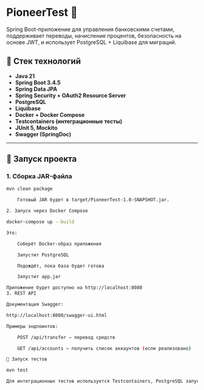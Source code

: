# PioneerTest 🏦

Spring Boot-приложение для управления банковскими счетами, поддерживает переводы, начисление процентов, безопасность на основе JWT, и использует PostgreSQL + Liquibase для миграций.

## 🔧 Стек технологий

- **Java 21**
- **Spring Boot 3.4.5**
- **Spring Data JPA**
- **Spring Security + OAuth2 Resource Server**
- **PostgreSQL**
- **Liquibase**
- **Docker + Docker Compose**
- **Testcontainers (интеграционные тесты)**
- **JUnit 5, Mockito**
- **Swagger (SpringDoc)**

---

## 🚀 Запуск проекта

### 1. Сборка JAR-файла

```bash
mvn clean package

    Готовый JAR будет в target/PioneerTest-1.0-SNAPSHOT.jar.

2. Запуск через Docker Compose

docker-compose up --build

Это:

    Соберёт Docker-образ приложения

    Запустит PostgreSQL

    Подождёт, пока база будет готова

    Запустит app.jar

Приложение будет доступно на http://localhost:8080
3. REST API

Документация Swagger:

http://localhost:8080/swagger-ui.html

Примеры эндпоинтов:

    POST /api/transfer — перевод средств

    GET /api/accounts — получить список аккаунтов (если реализовано)

🧪 Запуск тестов

mvn test

Для интеграционных тестов используется Testcontainers, PostgreSQL запускается в контейнере автоматически.
